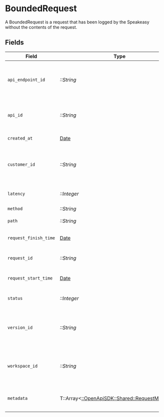 # BoundedRequest

A BoundedRequest is a request that has been logged by the Speakeasy without the contents of the request.


## Fields

| Field                                                                                     | Type                                                                                      | Required                                                                                  | Description                                                                               |
| ----------------------------------------------------------------------------------------- | ----------------------------------------------------------------------------------------- | ----------------------------------------------------------------------------------------- | ----------------------------------------------------------------------------------------- |
| `api_endpoint_id`                                                                         | *::String*                                                                                | :heavy_check_mark:                                                                        | The ID of the ApiEndpoint this request was made to.                                       |
| `api_id`                                                                                  | *::String*                                                                                | :heavy_check_mark:                                                                        | The ID of the Api this request was made to.                                               |
| `created_at`                                                                              | [Date](https://ruby-doc.org/stdlib-2.6.1/libdoc/date/rdoc/Date.html)                      | :heavy_check_mark:                                                                        | Creation timestamp.                                                                       |
| `customer_id`                                                                             | *::String*                                                                                | :heavy_check_mark:                                                                        | The ID of the customer that made this request.                                            |
| `latency`                                                                                 | *::Integer*                                                                               | :heavy_check_mark:                                                                        | The latency of the request.                                                               |
| `method`                                                                                  | *::String*                                                                                | :heavy_check_mark:                                                                        | HTTP verb.                                                                                |
| `path`                                                                                    | *::String*                                                                                | :heavy_check_mark:                                                                        | The path of the request.                                                                  |
| `request_finish_time`                                                                     | [Date](https://ruby-doc.org/stdlib-2.6.1/libdoc/date/rdoc/Date.html)                      | :heavy_check_mark:                                                                        | The time the request finished.                                                            |
| `request_id`                                                                              | *::String*                                                                                | :heavy_check_mark:                                                                        | The ID of this request.                                                                   |
| `request_start_time`                                                                      | [Date](https://ruby-doc.org/stdlib-2.6.1/libdoc/date/rdoc/Date.html)                      | :heavy_check_mark:                                                                        | The time the request was made.                                                            |
| `status`                                                                                  | *::Integer*                                                                               | :heavy_check_mark:                                                                        | The status code of the request.                                                           |
| `version_id`                                                                              | *::String*                                                                                | :heavy_check_mark:                                                                        | The version ID of the Api this request was made to.                                       |
| `workspace_id`                                                                            | *::String*                                                                                | :heavy_check_mark:                                                                        | The workspace ID this request was made to.                                                |
| `metadata`                                                                                | T::Array<[::OpenApiSDK::Shared::RequestMetadata](../../models/shared/requestmetadata.md)> | :heavy_minus_sign:                                                                        | Metadata associated with this request                                                     |